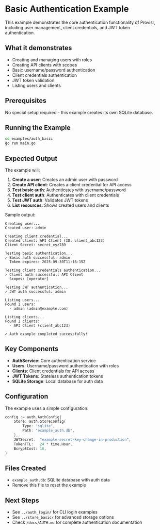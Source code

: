 # Basic Authentication Example

This example demonstrates the core authentication functionality of Provisr, including user management, client credentials, and JWT token authentication.

## What it demonstrates

- Creating and managing users with roles
- Creating API clients with scopes
- Basic username/password authentication
- Client credentials authentication
- JWT token validation
- Listing users and clients

## Prerequisites

No special setup required - this example creates its own SQLite database.

## Running the Example

```bash
cd examples/auth_basic
go run main.go
```

## Expected Output

The example will:

1. **Create a user**: Creates an admin user with password
2. **Create API client**: Creates a client credential for API access
3. **Test basic auth**: Authenticates with username/password
4. **Test client auth**: Authenticates with client credentials
5. **Test JWT auth**: Validates JWT tokens
6. **List resources**: Shows created users and clients

Sample output:
```
Creating user...
Created user: admin

Creating client credential...
Created client: API Client (ID: client_abc123)
Client Secret: secret_xyz789

Testing basic authentication...
✓ Basic auth successful: admin
  Token expires: 2025-09-30T11:16:15Z

Testing client credentials authentication...
✓ Client auth successful: API Client
  Scopes: [operator]

Testing JWT authentication...
✓ JWT auth successful: admin

Listing users...
Found 1 users:
  - admin (admin@example.com)

Listing clients...
Found 1 clients:
  - API Client (client_abc123)

✓ Auth example completed successfully!
```

## Key Components

- **AuthService**: Core authentication service
- **Users**: Username/password authentication with roles
- **Clients**: Client credentials for API access
- **JWT Tokens**: Stateless authentication tokens
- **SQLite Storage**: Local database for auth data

## Configuration

The example uses a simple configuration:

```go
config := auth.AuthConfig{
    Store: auth.StoreConfig{
        Type: "sqlite",
        Path: "example_auth.db",
    },
    JWTSecret:  "example-secret-key-change-in-production",
    TokenTTL:   24 * time.Hour,
    BcryptCost: 10,
}
```

## Files Created

- `example_auth.db`: SQLite database with auth data
- Remove this file to reset the example

## Next Steps

- See `../auth_login/` for CLI login examples
- See `../store_basic/` for advanced storage options
- Check `/docs/AUTH.md` for complete authentication documentation